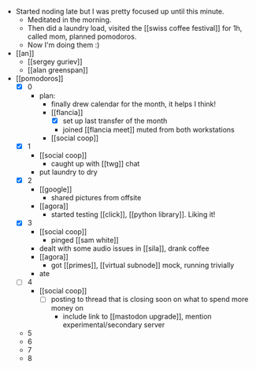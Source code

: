 - Started noding late but I was pretty focused up until this minute.
  - Meditated in the morning.
  - Then did a laundry load, visited the [[swiss coffee festival]] for 1h, called mom, planned pomodoros.
  - Now I'm doing them :)
- [[an]]
  - [[sergey guriev]]
  - [[alan greenspan]]
- [[pomodoros]]
  - [x] 0
    - plan:
      - finally drew calendar for the month, it helps I think!
      - [[flancia]]
        - [x] set up last transfer of the month
        - joined [[flancia meet]] muted from both workstations
      - [[social coop]]
  - [x] 1
    - [[social coop]]
        - caught up with [[twg]] chat
    - put laundry to dry
  - [x] 2
    - [[google]]
      - shared pictures from offsite
    - [[agora]]
      - started testing [[click]], [[python library]]. Liking it!
  - [x] 3
    - [[social coop]]
        - pinged [[sam white]]
    - dealt with some audio issues in [[sila]], drank coffee
    - [[agora]]
      - got [[primes]], [[virtual subnode]] mock, running trivially
    - ate
  - [ ] 4
    - [[social coop]]
      - [ ] posting to thread that is closing soon on what to spend more money on
        - include link to [[mastodon upgrade]], mention experimental/secondary server
  - 5
  - 6
  - 7
  - 8
